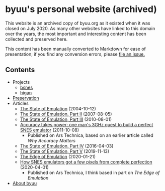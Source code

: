 # byuu's personal website (archived)

This website is an archived copy of byuu.org as it existed when it was closed on July 2020.
As many other websites have linked to this domain over the years,
the most important and interesting content has been collected and preserved here.

This content has been manually converted to Markdown for ease of presentation;
if you find any conversion errors, please [file an issue.](https://github.com/byuu/byuu.org)

## Contents

  - Projects
      - [bsnes](https://bsnes.dev/)
      - [higan](https://higan.dev/)
  - [Preservation](./preservation/)
  - Articles
      - [The State of Emulation](./articles/state-of-emulation/) (2004-10-12)
      - [The State of Emulation, Part II](./articles/state-of-emulation-ii/) (2007-08-05)
      - [The State of Emulation, Part III](./articles/state-of-emulation-iii/) (2010-08-01)
      - [Accuracy takes power: one man's 3GHz quest to build a perfect SNES emulator](https://arstechnica.com/gaming/2011/08/accuracy-takes-power-one-mans-3ghz-quest-to-build-a-perfect-snes-emulator/) (2011-10-08)
          - Published on Ars Technica, based on an earlier article called *Why Accuracy Matters*
      - [The State of Emulation, Part IV](./articles/state-of-emulation-iv/) (2016-04-03)
      - [The State of Emulation, Part V](./articles/state-of-emulation-v/) (2019-11-13)
      - [The Edge of Emulation](./articles/edge-of-emulation/) (2020-01-21)
      - [How SNES emulators got a few pixels from complete perfection](https://arstechnica.com/gaming/2020/04/how-snes-emulators-got-a-few-pixels-from-complete-perfection/) (2020-04-01)
          - Published on Ars Technica,
            I think based in part on *The Edge of Emulation*
  - [About byuu](./about/)

